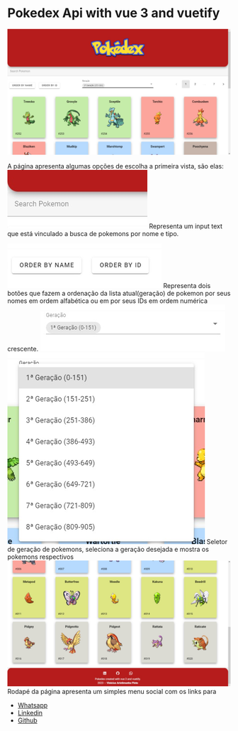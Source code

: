 # Pokedex Api with vue 3 and vuetify

<img src="./assets/Docs/mainpage.jpeg" alt="main page">


A página apresenta algumas opções de escolha a primeira vista, são elas: 
<img src="./assets/Docs/search.jpeg" alt="search">
Representa um input text que está vinculado a busca de pokemons por nome e tipo.


<img src="./assets/Docs/sorts.jpeg" alt="sorts">
Representa dois botões que fazem a ordenação da lista atual(geração) de pokemon por seus nomes em ordem alfabética ou em por seus IDs em ordem numérica crescente.


<img src="./assets/Docs/generation.jpeg" alt="generation">
<img src="./assets/Docs/generationexp.jpeg" alt="generation expanded">
Seletor de geração de pokemons, seleciona a geração desejada e mostra os pokemons respectivos


<img src="./assets/Docs/mainpagefooter.jpeg" alt="main page footer">
Rodapé da página apresenta um simples menu social com os links para 
<ul>
      <li><a href="http://wa.me/+5567981814185">Whatsapp</a></li>
      <li><a href="http://www.linkedin.com/in/viniaris">Linkedin</a></li>
      <li><a href="http://github.com/viniciusarisp">Github</a></li>
</ul>